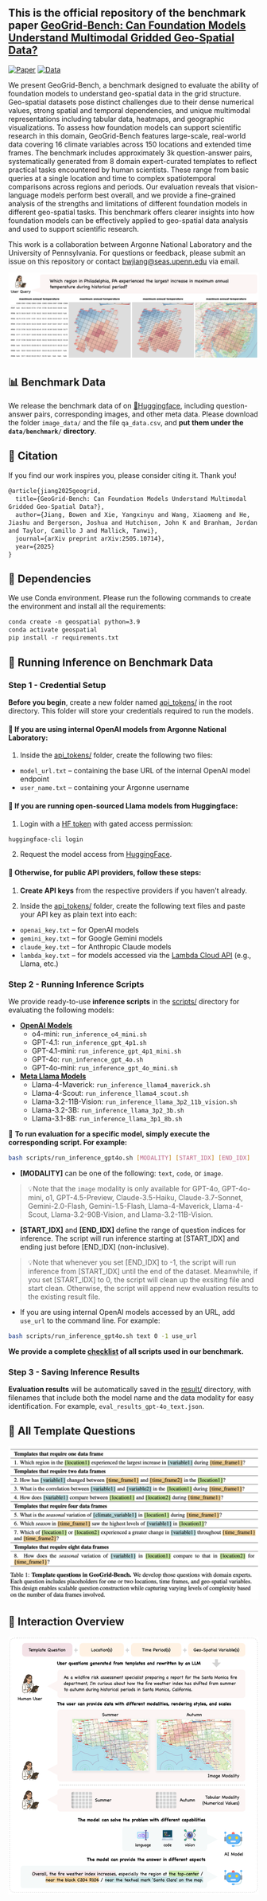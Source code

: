 ## This is the official repository of the benchmark paper [GeoGrid-Bench: Can Foundation Models Understand Multimodal Gridded Geo-Spatial Data?](https://arxiv.org/pdf/2505.10714)

[![Paper](https://img.shields.io/badge/Paper-arXiv-B31B1B)](https://arxiv.org/pdf/2505.10714)
[![Data](https://img.shields.io/badge/🤗HuggingFace-Link-FFA500)](https://huggingface.co/datasets/bowen-upenn/GeoGrid_Bench)

We present GeoGrid-Bench, a benchmark designed to evaluate the ability of foundation models to understand geo-spatial data in the grid structure. Geo-spatial datasets pose distinct challenges due to their dense numerical values, strong spatial and temporal dependencies, and unique multimodal representations including tabular data, heatmaps, and geographic visualizations. To assess how foundation models can support scientific research in this domain, GeoGrid-Bench features large-scale, real-world data covering 16 climate variables across 150 locations and extended time frames. The benchmark includes approximately 3k question-answer pairs, systematically generated from 8 domain expert-curated templates to reflect practical tasks encountered by human scientists. These range from basic queries at a single location and time to complex spatiotemporal comparisons across regions and periods. Our evaluation reveals that vision-language models perform best overall, and we provide a fine-grained analysis of the strengths and limitations of different foundation models in different geo-spatial tasks. This benchmark offers clearer insights into how foundation models can be effectively applied to geo-spatial data analysis and used to support scientific research.

This work is a collaboration between Argonne National Laboratory and the University of Pennsylvania. For questions or feedback, please submit an issue on this repository or contact bwjiang@seas.upenn.edu via email.

<p align="center">
<img src=figures/image_formats.png/>
</p>

## 📊 Benchmark Data
We release the benchmark data of on [🤗Huggingface](https://huggingface.co/datasets/bowen-upenn/GeoGrid_Bench), including question-answer pairs, corresponding images, and other meta data. Please download the folder `image_data/` and the file `qa_data.csv`, and **put them under the ```data/benchmark/``` directory**.


## 🐰 Citation
If you find our work inspires you, please consider citing it. Thank you!

    @article{jiang2025geogrid,
      title={GeoGrid-Bench: Can Foundation Models Understand Multimodal Gridded Geo-Spatial Data?},
      author={Jiang, Bowen and Xie, Yangxinyu and Wang, Xiaomeng and He, Jiashu and Bergerson, Joshua and Hutchison, John K and Branham, Jordan and Taylor, Camillo J and Mallick, Tanwi},
      journal={arXiv preprint arXiv:2505.10714},
      year={2025}
    }


## 🔗 Dependencies
We use Conda environment. Please run the following commands to create the environment and install all the requirements:
    
    conda create -n geospatial python=3.9
    conda activate geospatial
    pip install -r requirements.txt


## 🚀 Running Inference on Benchmark Data

### Step 1 - Credential Setup
**Before you begin**, create a new folder named [api_tokens/](api_tokens/) in the root directory. This folder will store your credentials required to run the models.


#### 🔸 If you are using **internal OpenAI models from Argonne National Laboratory**:
1. Inside the [api_tokens/](api_tokens/) folder, create the following two files:
- `model_url.txt` – containing the base URL of the internal OpenAI model endpoint
- `user_name.txt` – containing your Argonne username

#### 🔸 If you are running **open-sourced Llama models from Huggingface**:
1. Login with a [HF token](https://huggingface.co/settings/tokens) with gated access permission:
```bash 
huggingface-cli login
```
2. Request the model access from [HuggingFace](https://huggingface.co/meta-llama). 

#### 🔸 Otherwise, for **public API providers**, follow these steps:

1. **Create API keys** from the respective providers if you haven't already.

2. Inside the [api_tokens/](api_tokens/) folder, create the following text files and paste your API key as plain text into each:

- ```openai_key.txt``` – for OpenAI models
- ```gemini_key.txt``` – for Google Gemini models
- ```claude_key.txt``` – for Anthropic Claude models
- ```lambda_key.txt``` – for models accessed via the [Lambda Cloud API](https://docs.lambda.ai/public-cloud/lambda-inference-api/?_gl=1*1yqhedk*_gcl_aw*R0NMLjE3NDQwOTAyNjIuQ2owS0NRanc3ODJfQmhEakFSSXNBQlR2X0pEWUpQRTRhLXJMY0xjeWZYYUZrRzE4Q196MG0zdjY0cmQtX09FYm5iRHlrek95QWVDVVZxVWFBbnhYRUFMd193Y0I.*_gcl_au*NTQ3OTExNDIzLjE3NDQwOTAyNjE.*_ga*MTA0MjYwNjUyMS4xNzQ0MDkwMjYy*_ga_43EZT1FM6Q*MTc0NDA5MDI2MS4xLjAuMTc0NDA5MDI2MS42MC4wLjY1NjAyNzc2NA..) (e.g., Llama, etc.)


### Step 2 - Running Inference Scripts
We provide ready-to-use **inference scripts** in the [scripts/](scripts/) directory for evaluating the following models:
- **[OpenAI Models](https://platform.openai.com/docs/models)**
  - o4-mini: ```run_inference_o4_mini.sh```
  - GPT-4.1: ```run_inference_gpt_4p1.sh```
  - GPT-4.1-mini: ```run_inference_gpt_4p1_mini.sh```
  - GPT-4o: ```run_inference_gpt_4o.sh```
  - GPT-4o-mini: ```run_inference_gpt_4o_mini.sh```
- **[Meta Llama Models](https://docs.lambda.ai/public-cloud/lambda-inference-api/?_gl=1*1yqhedk*_gcl_aw*R0NMLjE3NDQwOTAyNjIuQ2owS0NRanc3ODJfQmhEakFSSXNBQlR2X0pEWUpQRTRhLXJMY0xjeWZYYUZrRzE4Q196MG0zdjY0cmQtX09FYm5iRHlrek95QWVDVVZxVWFBbnhYRUFMd193Y0I.*_gcl_au*NTQ3OTExNDIzLjE3NDQwOTAyNjE.*_ga*MTA0MjYwNjUyMS4xNzQ0MDkwMjYy*_ga_43EZT1FM6Q*MTc0NDA5MDI2MS4xLjAuMTc0NDA5MDI2MS42MC4wLjY1NjAyNzc2NA..)**
  - Llama-4-Maverick: ```run_inference_llama4_maverick.sh```
  - Llama-4-Scout: ```run_inference_llama4_scout.sh```
  - Llama-3.2-11B-Vision: ```run_inference_llama_3p2_11b_vision.sh```
  - Llama-3.2-3B: ```run_inference_llama_3p2_3b.sh```
  - Llama-3.1-8B: ```run_inference_llama_3p1_8b.sh```

 🔮 **To run evaluation for a specific model, simply execute the corresponding script. For example:**
```bash
bash scripts/run_inference_gpt4o.sh [MODALITY] [START_IDX] [END_IDX]
```

- **[MODALITY]** can be one of the following: ```text```, ```code```, or ```image```.
> 💡Note that the ```image``` modality is only available for GPT-4o, GPT-4o-mini, o1, GPT-4.5-Preview, Claude-3.5-Haiku, Claude-3.7-Sonnet, Gemini-2.0-Flash, Gemini-1.5-Flash, Llama-4-Maverick, Llama-4-Scout, Llama-3.2-90B-Vision, and Llama-3.2-11B-Vision.

- **[START_IDX]** and **[END_IDX]** define the range of question indices for inference. The script will run inference starting at [START_IDX] and ending just before [END_IDX] (non-inclusive). 
> 💡Note that whenever you set [END_IDX] to -1, the script will run inference from [START_IDX] until the end of the dataset. Meanwhile, if you set [START_IDX] to 0, the script will clean up the exsiting file and start clean. Otherwise, the script will append new evaluation results to the existing result file.

- If you are using internal OpenAI models accessed by an URL, add `use_url` to the command line. For example:
```bash
bash scripts/run_inference_gpt4o.sh text 0 -1 use_url
```

**We provide a complete [checklist](scripts/checklist.txt) of all scripts used in our benchmark.**

### Step 3 - Saving Inference Results

**Evaluation results** will be automatically saved in the [result/](result/) directory, with filenames that include both the model name and the data modality for easy identification. For example, ```eval_results_gpt-4o_text.json```.


## 🧩 All Template Questions

<p align="center">
<img src=figures/templates.png>
</p>

## 💬 Interaction Overview
<p align="center">
<img src=figures/overview.png>
</p>
